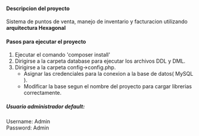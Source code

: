 #### Descripcion del proyecto

Sistema de puntos de venta, manejo de inventario y facturacion utilizando **arquitectura Hexagonal**
#### Pasos para ejecutar el proyecto

1. Ejecutar el comando 'composer install'
2. Dirigirse a la carpeta database para ejecutar los archivos DDL y DML.
3. Dirigirse a la carpeta config->config.php.
    * Asignar las credenciales para la conexion a la base de datos( MySQL ).
    * Modificar la base segun el nombre del proyecto para cargar librerias correctamente.

##### Usuario administrador default:  
Username: Admin  
Password: Admin  

